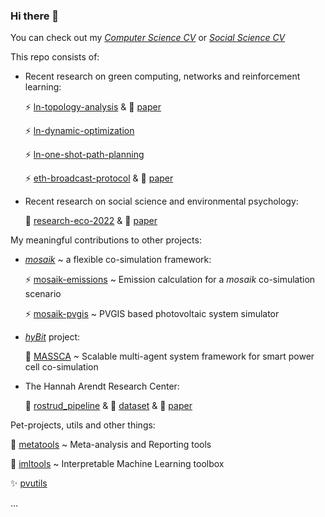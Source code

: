### Hi there 👋 
You can check out my *[Computer Science CV](https://ellariel.github.io/cv-cs/)* or *[Social Science CV](https://ellariel.github.io/cv-ss/)*

This repo consists of:
- Recent research on green computing, networks and reinforcement learning:

  ⚡ [ln-topology-analysis](https://github.com/Ellariel/ln-topology-analysis) & 📃 [paper](https://doi.org/10.1016/j.comnet.2024.110297)
  
  ⚡ [ln-dynamic-optimization](https://github.com/Ellariel/ln-dynamic-optimization)
  
  ⚡ [ln-one-shot-path-planning](https://github.com/Ellariel/ln-one-shot-path-planning)
  
  ⚡ [eth-broadcast-protocol](https://github.com/Ellariel/eth-broadcast-protocol) & 📃 [paper](https://doi.org/10.48550/arXiv.2407.15616)
  
- Recent research on social science and environmental psychology:

  🌱 [research-eco-2022](https://github.com/Ellariel/research-eco-2022) & 📃 [paper](https://doi.org/10.1525/collabra.73637)
<!--    
  🌱 [research-eco-2020](https://github.com/Ellariel/research-eco-2020) & 📃 [paper](https://doi.org/10.1016/j.spc.2021.05.008)

  🌱 [research-eco-2020-posthoc-analysis](https://github.com/Ellariel/research-eco-2020-posthoc-analysis) -->

My meaningful contributions to other projects:
- [*mosaik*](https://mosaik.offis.de/) ~ a flexible co-simulation framework:
  
  ⚡ [mosaik-emissions](https://gitlab.com/mosaik/components/energy/mosaik-emissions) ~ Emission calculation for a *mosaik* co-simulation scenario
  
  ⚡ [mosaik-pvgis](https://gitlab.com/mosaik/components/energy/mosaik-pvgis) ~ PVGIS based photovoltaic system simulator

- [*hyBit*](https://hybit.org/en/) project:
  
  🌱 [MASSCA](https://gitlab.com/hybit1/massca) ~ Scalable multi-agent system framework for smart power cell co-simulation
  
- The Hannah Arendt Research Center:

  📄 [rostrud_pipeline](https://github.com/tha-rc/rostrud_pipeline) & 💾 [dataset](https://doi.org/10.5281/zenodo.10913325) & 📃 [paper](https://doi.org/10.1163/24523666-bja10046)
  
Pet-projects, utils and other things:

  📄 [metatools](https://github.com/Ellariel/metatools) ~ Meta-analysis and Reporting tools
  
  🔭 [imltools](https://github.com/Ellariel/imltools) ~ Interpretable Machine Learning toolbox
  
  ✨ [pvutils](https://github.com/Ellariel/pvutils)
  
  ...



<!--
**Ellariel/ellariel** is a ✨ _special_ ✨ repository because its `README.md` (this file) appears on your GitHub profile.
Here are some ideas to get you started:
- 🔭 I’m currently working on ...
- 🌱 I’m currently learning ...
- 👯 I’m looking to collaborate on ...
- 🤔 I’m looking for help with ...
- 💬 Ask me about ...
- 📫 How to reach me: ...
- 😄 Pronouns: ...
- ⚡ Fun fact: ...
-->
